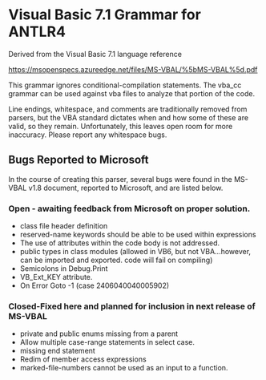 # Visual Basic 7.1 Grammar for ANTLR4

Derived from the Visual Basic 7.1 language reference

https://msopenspecs.azureedge.net/files/MS-VBAL/%5bMS-VBAL%5d.pdf

This grammar ignores conditional-compilation statements. The vba_cc grammar can be used against vba files to analyze that portion of the code.

Line endings, whitespace, and comments are traditionally removed from parsers, but the VBA standard dictates when and how some of these are valid, so they remain. Unfortunately, this leaves open room for more inaccuracy. Please report any whitespace bugs.
## Bugs Reported to Microsoft
In the course of creating this parser, several bugs were found in the MS-VBAL v1.8 document, reported to Microsoft, and are listed below.
### Open - awaiting feedback from Microsoft on proper solution.
* class file header definition
* reserved-name keywords should be able to be used within expressions
* The use of attributes within the code body is not addressed.
* public types in class modules (allowed in VB6, but not VBA...however, can be imported and exported. code will fail on compiling)
* Semicolons in Debug.Print
* VB_Ext_KEY attribute.
* On Error Goto -1 (case 2406040040005902)

### Closed-Fixed here and planned for inclusion in next release of MS-VBAL
* private and public enums missing from a parent
* Allow multiple case-range statements in select case.
* missing end statement
* Redim of member access expressions
* marked-file-numbers cannot be used as an input to a function.
